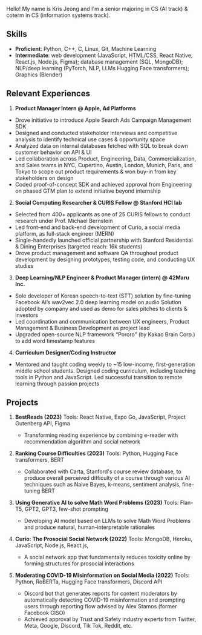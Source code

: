 Hello! My name is Kris Jeong and I'm a senior majoring in CS (AI track) & coterm in CS (information systems track).

## Skills

- **Proficient**: Python, C++, C, Linux, Git, Machine Learning
- **Intermediate**: web development (JavaScript, HTML/CSS, React Native, React.js, Node.js, Figma); database management (SQL, MongoDB); NLP/deep learning (PyTorch, NLP, LLMs Hugging Face transformers); Graphics (Blender)

## Relevant Experiences

1. **Product Manager Intern @ Apple, Ad Platforms**

- Drove initiative to introduce Apple Search Ads Campaign Management SDK
- Designed and conducted stakeholder interviews and competitive analysis to identify technical use cases & opportunity space
- Analyzed data on internal databases fetched with SQL to break down customer behavior on API & UI
- Led collaboration across Product, Engineering, Data, Commercialization, and Sales teams in NYC, Cupertino, Austin, London, Munich, Paris, and Tokyo to scope out product requirements & won buy-in from key stakeholders on design
- Coded proof-of-concept SDK and achieved approval from Engineering on phased GTM plan to extend initiative beyond internship

2. **Social Computing Researcher & CURIS Fellow @ Stanford HCI lab**

- Selected from 400+ applicants as one of 25 CURIS fellows to conduct research under Prof. Michael Bernstein
- Led front-end and back-end development of Curio, a social media platform, as full-stack engineer (MERN)
- Single-handedly launched official partnership with Stanford Residential & Dining Enterprises (targeted reach: 16k students)
- Drove product management and software QA throughout product development by designing prototypes, testing code, and conducting UX studies

3. **Deep Learning/NLP Engineer & Product Manager (intern) @ 42Maru Inc.**

- Sole developer of Korean speech-to-text (STT) solution by fine-tuning Facebook AI’s wav2vec 2.0 deep learning model on audio
  Solution adopted by company and used as demo for sales pitches to clients & investors
- Led coordination and communication between UX engineers, Product Management & Business Development as project lead
- Upgraded open-source NLP framework “Pororo” (by Kakao Brain Corp.) to add word timestamp features

4. **Curriculum Designer/Coding Instructor**

- Mentored and taught coding weekly to ~15 low-income, first-generation middle school students. Designed coding curriculum, including teaching tools in Python and JavaScript. Led successful transition to remote learning through passion projects

## Projects

1. **BestReads (2023)**
   Tools: React Native, Expo Go, JavaScript, Project Gutenberg API, Figma

   - Transforming reading experience by combining e-reader with recommendation algorithm and social network

2. **Ranking Course Difficulties (2023)**
   Tools: Python, Hugging Face transformers, BERT

   - Collaborated with Carta, Stanford's course review database, to produce overall perceived difficulty of a course through various AI techniques such as Naive Bayes, k-means, sentiment analysis, fine-tuning BERT

3. **Using Generative AI to solve Math Word Problems (2023)**
   Tools: Flan-T5, GPT2, GPT3, few-shot prompting

   - Developing AI model based on LLMs to solve Math Word Problems and produce natural, human-interpretable rationales

4. **Curio: The Prosocial Social Network (2022)**
   Tools: MongoDB, Heroku, JavaScript, Node.js, React.js,

   - A social network app that fundamentally reduces toxicity online by forming structures for prosocial interactions

5. **Moderating COVID-19 Misinformation on Social Media (2022)**
   Tools: Python, RoBERTa, Hugging Face transformers, Discord API

   - Discord bot that generates reports for content moderators by automatically detecting COVID-19 misinformation and prompting users through reporting flow advised by Alex Stamos (former Facebook CISO)
   - Achieved approval by Trust and Safety industry experts from Twitter, Meta, Google, Discord, Tik Tok, Reddit, etc.

